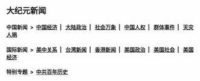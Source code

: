 ## 大纪元新闻

#### 中国新闻 &nbsp;>&nbsp; [中国经济](indexes/ncid283/README.md?05260045) &nbsp;| &nbsp; [大陆政治](indexes/ncid277/README.md?05260045) &nbsp;| &nbsp; [社会万象](indexes/ncid282/README.md?05260045) &nbsp;| &nbsp; [中国人权](indexes/ncid278/README.md?05260045) &nbsp;| &nbsp; [群体事件](indexes/ncid279/README.md?05260045) &nbsp;| &nbsp; [天灾人祸](indexes/ncid280/README.md?05260045)

#### 国际新闻 &nbsp;>&nbsp; [美中关系](indexes/nf1412576/README.md?05260045) &nbsp;| &nbsp; [台湾新闻](indexes/ncid1349361/README.md?05260045) &nbsp;| &nbsp; [香港新闻](indexes/ncid1349362/README.md?05260045) &nbsp;| &nbsp; [美国政治](indexes/ncid1078159/README.md?05260045) &nbsp;| &nbsp; [美国社会](indexes/ncid1078160/README.md?05260045) &nbsp;| &nbsp; [美国经济](indexes/ncid1078158/README.md?05260045)

#### 特别专题 &nbsp;>&nbsp; [中共百年历史](https://github.com/easy2view/epoch-special/blob/master/README.md?05260045)  
